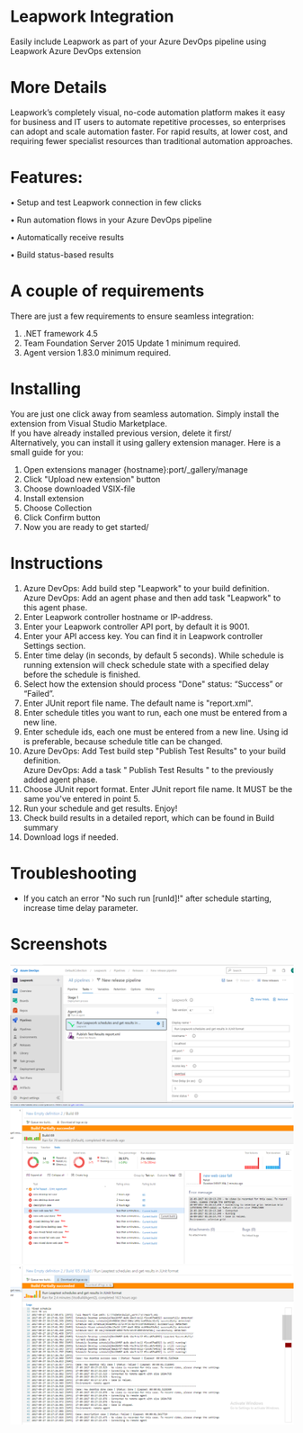 # Leapwork Integration  
Easily include Leapwork as part of your Azure DevOps pipeline using Leapwork Azure DevOps extension

# More Details 
Leapwork’s completely visual, no-code automation platform makes it easy for business and IT users to automate repetitive processes, so enterprises can adopt and scale automation faster. For rapid results, at lower cost, and requiring fewer specialist resources than traditional automation approaches. 

# Features:
•	Setup and test Leapwork connection in few clicks

•	Run automation flows in your Azure DevOps pipeline

•	Automatically receive results

•	Build status-based results

# A couple of requirements
There are just a few requirements to ensure seamless integration:  
1.	.NET framework 4.5  
2.	Team Foundation Server 2015 Update 1 minimum required.
3.	Agent version 1.83.0 minimum required.

# Installing
You are just one click away from seamless automation. Simply install the extension from Visual Studio Marketplace.  
If you have already installed previous version, delete it first/  
Alternatively, you can install it using gallery extension manager. Here is a small guide for you:
1.	Open extensions manager {hostname}:port/_gallery/manage 
2.	Click "Upload new extension" button
3.	Choose downloaded VSIX-file 
4.	Install extension
5.	Choose Collection
6.	Click Confirm button
7.	Now you are ready to get started/

# Instructions
1.	Azure DevOps: Add build step "Leapwork" to your build definition.   
	Azure DevOps: Add an agent phase and then add task "Leapwork" to this agent phase.  
2.	Enter Leapwork controller hostname or IP-address. 
3.  Enter your Leapwork controller API port, by default it is 9001.  
4.  Enter your API access key. You can find it in Leapwork controller Settings section.  
5.	Enter time delay (in seconds, by default 5 seconds). While schedule is running extension will check schedule state with a specified delay before the schedule is finished.  
6.	Select how the extension should process "Done" status: “Success” or “Failed”.  
7.	Enter JUnit report file name. The default name is "report.xml".  
8.	Enter schedule titles you want to run, each one must be entered from a new line.  
9.	Enter schedule ids, each one must be entered from a new line. Using id is preferable, because schedule title can be changed.  
10.	Azure DevOps: Add Test build step "Publish Test Results" to your build definition.  
	Azure DevOps: Add a task " Publish Test Results " to the previously added agent phase.  
11.	Choose JUnit report format. Enter JUnit report file name. It MUST be the same you've entered in point 5. 
12.	Run your schedule and get results. Enjoy! 
13.	Check build results in a detailed report, which can be found in Build summary  
14.	Download logs if needed.  

# Troubleshooting
- If you catch an error "No such run [runId]!" after schedule starting, increase time delay parameter.

# Screenshots
![ScreenShot](https://github.com/leapwork/Azure-DevOps-plugin/blob/main/images/screen1.png)
![ScreenShot](https://github.com/leapwork/Azure-DevOps-plugin/blob/main/images/screen2.png)
![ScreenShot](https://github.com/leapwork/Azure-DevOps-plugin/blob/main/images/screen3.png)
